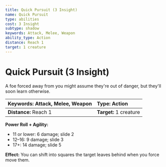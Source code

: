 ```yaml
---
title: Quick Pursuit (3 Insight)
name: Quick Pursuit
type: abilities
cost: 3 Insight
subtype: shadow
keywords: Attack, Melee, Weapon
ability_type: Action
distance: Reach 1
target: 1 creature
---
```


# Quick Pursuit (3 Insight)

A foe forced away from you might assume they're out of danger, but they'll soon learn otherwise.

| **Keywords:** Attack, Melee, Weapon | **Type:** Action       |
| :---------------------------------- | :--------------------- |
| **Distance:** Reach 1               | **Target:** 1 creature |

**Power Roll + Agility:**

- 11 or lower: 6 damage; slide 2
- 12–16: 9 damage; slide 3
- 17+: 14 damage; slide 5

**Effect:** You can shift into squares the target leaves behind when you force move them.
